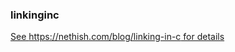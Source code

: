 ### linkinginc
[See https://nethish.com/blog/linking-in-c for details](#https://nethish.com/blog/linking-in-c)

